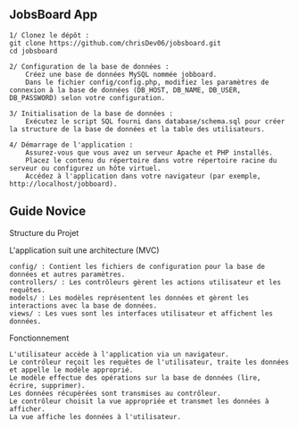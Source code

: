 ## JobsBoard App

    1/ Clonez le dépôt :
    git clone https://github.com/chrisDev06/jobsboard.git
    cd jobsboard

    2/ Configuration de la base de données :
        Créez une base de données MySQL nommée jobboard.
        Dans le fichier config/config.php, modifiez les paramètres de connexion à la base de données (DB_HOST, DB_NAME, DB_USER, DB_PASSWORD) selon votre configuration.

    3/ Initialisation de la base de données :
        Exécutez le script SQL fourni dans database/schema.sql pour créer la structure de la base de données et la table des utilisateurs.

    4/ Démarrage de l'application :
        Assurez-vous que vous avez un serveur Apache et PHP installés.
        Placez le contenu du répertoire dans votre répertoire racine du serveur ou configurez un hôte virtuel.
        Accédez à l'application dans votre navigateur (par exemple, http://localhost/jobboard).

## Guide Novice

Structure du Projet

L'application suit une architecture (MVC)

    config/ : Contient les fichiers de configuration pour la base de données et autres paramètres.
    controllers/ : Les contrôleurs gèrent les actions utilisateur et les requêtes.
    models/ : Les modèles représentent les données et gèrent les interactions avec la base de données.
    views/ : Les vues sont les interfaces utilisateur et affichent les données.

Fonctionnement

    L'utilisateur accède à l'application via un navigateur.
    Le contrôleur reçoit les requêtes de l'utilisateur, traite les données et appelle le modèle approprié.
    Le modèle effectue des opérations sur la base de données (lire, écrire, supprimer).
    Les données récupérées sont transmises au contrôleur.
    Le contrôleur choisit la vue appropriée et transmet les données à afficher.
    La vue affiche les données à l'utilisateur.
